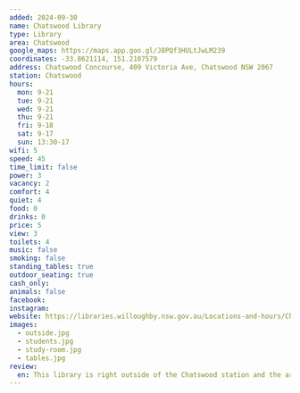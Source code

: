 ```yaml
---
added: 2024-09-30
name: Chatswood Library
type: Library
area: Chatswood
google_maps: https://maps.app.goo.gl/J8PQf3HULtJwLM239
coordinates: -33.8621114, 151.2107579
address: Chatswood Concourse, 409 Victoria Ave, Chatswood NSW 2067
station: Chatswood
hours:
  mon: 9-21
  tue: 9-21
  wed: 9-21
  thu: 9-21
  fri: 9-18
  sat: 9-17
  sun: 13:30-17
wifi: 5
speed: 45
time_limit: false
power: 3
vacancy: 2
comfort: 4
quiet: 4
food: 0
drinks: 0
price: 5
view: 3
toilets: 4
music: false
smoking: false
standing_tables: true
outdoor_seating: true
cash_only:
animals: false
facebook:
instagram:
website: https://libraries.willoughby.nsw.gov.au/Locations-and-hours/Chatswood-Library
images:
  - outside.jpg
  - students.jpg
  - study-room.jpg
  - tables.jpg
review:
  en: This library is right outside of the Chatswood station and the area is full of Asian restaurants and big malls. There are plenty of tables and chairs around but during the day, most of the seats are taken by the local highschool students. There are quite a few kids who are casually chatting but not in a loud manner. There is a glassed corner near the entrance where you would be slightly more comfortable taking calls. Also, if you need 100% privacy and quietness, they have one bookable phone booth. It is free for the library members but it would cost you $2.50 / 30 mins if you are not a member. You can talk to the staff to book a spot.
---
```

